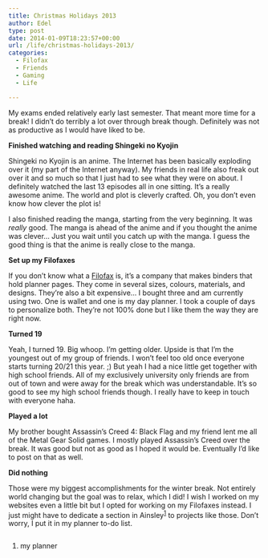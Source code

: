 ```yaml
---
title: Christmas Holidays 2013
author: Edel
type: post
date: 2014-01-09T18:23:57+00:00
url: /life/christmas-holidays-2013/
categories:
  - Filofax
  - Friends
  - Gaming
  - Life

---
```

My exams ended relatively early last semester. That meant more time for a break! I didn&#8217;t do terribly a lot over through break though. Definitely was not as productive as I would have liked to be.

**Finished watching and reading Shingeki no Kyojin**
  
Shingeki no Kyojin is an anime. The Internet has been basically exploding over it (my part of the Internet anyway). My friends in real life also freak out over it and so much so that I just had to see what they were on about. I definitely watched the last 13 episodes all in one sitting. It&#8217;s a really awesome anime. The world and plot is cleverly crafted. Oh, you don&#8217;t even know how clever the plot is!

I also finished reading the manga, starting from the very beginning. It was _really_ good. The manga is ahead of the anime and if you thought the anime was clever&#8230; Just you wait until you catch up with the manga. I guess the good thing is that the anime is really close to the manga.

**Set up my Filofaxes**
  
If you don&#8217;t know what a [Filofax][1] is, it&#8217;s a company that makes binders that hold planner pages. They come in several sizes, colours, materials, and designs. They&#8217;re also a bit expensive&#8230; I bought three and am currently using two. One is wallet and one is my day planner. I took a couple of days to personalize both. They&#8217;re not 100% done but I like them the way they are right now.

**Turned 19**
  
Yeah, I turned 19. Big whoop. I&#8217;m getting older. Upside is that I&#8217;m the youngest out of my group of friends. I won&#8217;t feel too old once everyone starts turning 20/21 this year. ;) But yeah I had a nice little get together with high school friends. All of my exclusively university only friends are from out of town and were away for the break which was understandable. It&#8217;s so good to see my high school friends though. I really have to keep in touch with everyone haha.

**Played a lot**
  
My brother bought Assassin&#8217;s Creed 4: Black Flag and my friend lent me all of the Metal Gear Solid games. I mostly played Assassin&#8217;s Creed over the break. It was good but not as good as I hoped it would be. Eventually I&#8217;d like to post on that as well.

**Did nothing**
  
Those were my biggest accomplishments for the winter break. Not entirely world changing but the goal was to relax, which I did! I wish I worked on my websites even a little bit but I opted for working on my Filofaxes instead. I just might have to dedicate a section in Ainsley<sup class="footnote"><a href="#foot_ajs-fn-id_1-429" id="back_ajs-fn-id_1-429">1</a></sup> to projects like those. Don&#8217;t worry, I put it in my planner to-do list.

[<img class="img-responsive" alt="" src="http://scattered.me/wp-content/uploads/2014/01/wpid-wp-1389291958267.jpg" />][2]

<ol class="footnote">
  <li>
    <a id="foot_ajs-fn-id_1-429"></a>my planner&nbsp;&nbsp;<a class="ajs-back-link" href="#back_ajs-fn-id_1-429"></a>
  </li>
</ol>

<div id="ajs-fn-id_1-429" style="display:none;margin:0;" class="ajs-footnote-popup">
  <div>
    my planner
  </div>
</div>

 [1]: http://filofax.co.uk
 [2]: http://scattered.me/wp-content/uploads/2014/01/wpid-wp-1389291958267.jpg